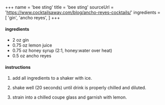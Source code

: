 +++
name = 'bee sting'
title = 'bee sting'
sourceUrl = 'https://www.cocktailsaway.com/blog/ancho-reyes-cocktails/'
ingredients = [
  'gin',
  'ancho reyes',
]
+++

#### ingredients

- 2 oz gin
- 0.75 oz lemon juice
- 0.75 oz honey syrup (2:1, honey:water over heat)
- 0.5 oz ancho reyes

#### instructions

1. add all ingredients to a shaker with ice.

2. shake well (20 seconds) until drink is properly chilled and diluted.

3. strain into a chilled coupe glass and garnish with lemon.
